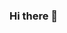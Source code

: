 ### Hi there 👋

<!--
**Wikistore/Wikistore** is a ✨ _special_ ✨ repository because its `README.md` (this file) appears on your GitHub profile.

Here are some ideas to get you started:

- 🔭 I’m currently working on own project
- 🌱 I’m currently learning programming languagess
- 👯 I’m looking to collaborate on opensource projects
- 🤔 I’m looking for help in 
- 📫 How to reach me: giga.anchabadze@gtu.ge // 
- ⚡ Fun fact: can't say
-->
